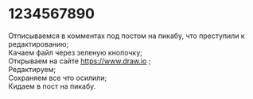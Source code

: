 # 1234567890
Отписываемся в комментах под постом на пикабу, что преступили к редактированию;
<br>
Качаем файл через зеленую кнопочку;
<br>
Открываем на сайте https://www.draw.io ;
<br>
Редактируем;
<br>
Сохраняем все что осилили;
<br>
Кидаем в пост на пикабу.
